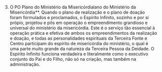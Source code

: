 ﻿3. O PO Plano do Ministério da Misericórdialano do Ministério da Misericórdia**. Quando o plano de realização e o plano de doação foram formulados e proclamados, o Espírito Infinito, sozinho e por si própio, projetou e pôs em operação o empreendimento grandioso e universal do ministério da misericórdia. Este é o serviço tão essencial à operação prática e efetiva de ambos os empreendimentos da realização e doação, e todas as personalidades espirituais da Terceira Fonte e Centro participam do espírito de  misericórdia do ministério, o qual é uma parte muito grande da natureza da Terceira Pessoa da Deidade. O Espírito Infinito funciona verdadeira e literalmente como o executivo conjunto do Pai e do Filho, não só na criação, mas também na administração.